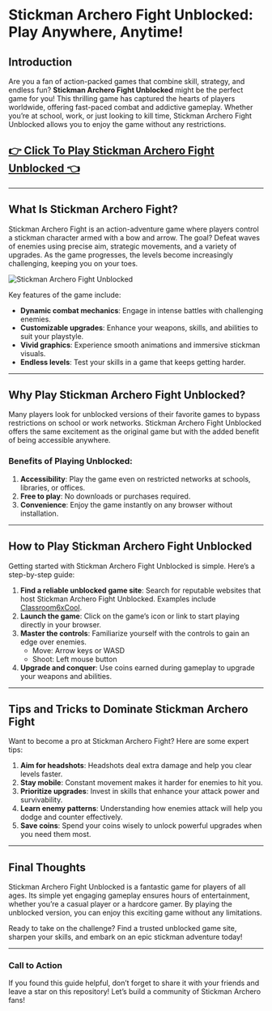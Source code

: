 # Stickman Archero Fight Unblocked: Play Anywhere, Anytime!

## Introduction

Are you a fan of action-packed games that combine skill, strategy, and endless fun? **Stickman Archero Fight Unblocked** might be the perfect game for you! This thrilling game has captured the hearts of players worldwide, offering fast-paced combat and addictive gameplay. Whether you’re at school, work, or just looking to kill time, Stickman Archero Fight Unblocked allows you to enjoy the game without any restrictions.

## <a href="https://classroom-6x-unblocked.github.io/">👉 Click To Play Stickman Archero Fight Unblocked 👈</a>

---

## What Is Stickman Archero Fight?

Stickman Archero Fight is an action-adventure game where players control a stickman character armed with a bow and arrow. The goal? Defeat waves of enemies using precise aim, strategic movements, and a variety of upgrades. As the game progresses, the levels become increasingly challenging, keeping you on your toes.

![Stickman Archero Fight Unblocked](https://github.com/user-attachments/assets/08de67b2-6330-4c77-820d-eee798d0a4a9)

Key features of the game include:

- **Dynamic combat mechanics**: Engage in intense battles with challenging enemies.
- **Customizable upgrades**: Enhance your weapons, skills, and abilities to suit your playstyle.
- **Vivid graphics**: Experience smooth animations and immersive stickman visuals.
- **Endless levels**: Test your skills in a game that keeps getting harder.

---

## Why Play Stickman Archero Fight Unblocked?

Many players look for unblocked versions of their favorite games to bypass restrictions on school or work networks. Stickman Archero Fight Unblocked offers the same excitement as the original game but with the added benefit of being accessible anywhere.

### Benefits of Playing Unblocked:

1. **Accessibility**: Play the game even on restricted networks at schools, libraries, or offices.
2. **Free to play**: No downloads or purchases required.
3. **Convenience**: Enjoy the game instantly on any browser without installation.

---

## How to Play Stickman Archero Fight Unblocked

Getting started with Stickman Archero Fight Unblocked is simple. Here’s a step-by-step guide:

1. **Find a reliable unblocked game site**: Search for reputable websites that host Stickman Archero Fight Unblocked. Examples include [Classroom6xCool](https://classroom-6x-unblocked.github.io/).
2. **Launch the game**: Click on the game’s icon or link to start playing directly in your browser.
3. **Master the controls**: Familiarize yourself with the controls to gain an edge over enemies.
   - Move: Arrow keys or WASD
   - Shoot: Left mouse button
4. **Upgrade and conquer**: Use coins earned during gameplay to upgrade your weapons and abilities.

---

## Tips and Tricks to Dominate Stickman Archero Fight

Want to become a pro at Stickman Archero Fight? Here are some expert tips:

1. **Aim for headshots**: Headshots deal extra damage and help you clear levels faster.
2. **Stay mobile**: Constant movement makes it harder for enemies to hit you.
3. **Prioritize upgrades**: Invest in skills that enhance your attack power and survivability.
4. **Learn enemy patterns**: Understanding how enemies attack will help you dodge and counter effectively.
5. **Save coins**: Spend your coins wisely to unlock powerful upgrades when you need them most.

---

## Final Thoughts

Stickman Archero Fight Unblocked is a fantastic game for players of all ages. Its simple yet engaging gameplay ensures hours of entertainment, whether you’re a casual player or a hardcore gamer. By playing the unblocked version, you can enjoy this exciting game without any limitations.

Ready to take on the challenge? Find a trusted unblocked game site, sharpen your skills, and embark on an epic stickman adventure today!

---

### Call to Action
If you found this guide helpful, don’t forget to share it with your friends and leave a star on this repository! Let’s build a community of Stickman Archero fans!
